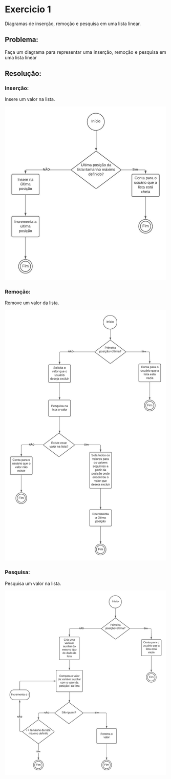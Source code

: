 <h1>Exercicio 1</h1>
<p align="justify">Diagramas de inserção, remoção e pesquisa em uma lista linear.</p>

<h2>Problema:</h2>
<p align="justify"> Faça um diagrama para representar uma inserção, remoção e pesquisa em uma lista linear</p>

<h2>Resolução:</h2>
<h3>Inserção:</h3>
<p align="justify"> Insere um valor na lista.<p>
<img src="imgs/insercao.jpeg" alt=insercaoDiagrama>

<h3>Remoção:</h3>
<p align="justify"> Remove um valor da lista.<p>
<img src="imgs/remocao.jpeg" alt=remocaoDiagrama>

<h3>Pesquisa:</h3>
<p align="justify"> Pesquisa um valor na lista.<p>
<img src="imgs/pesquisa.jpeg" alt=pesquisaDiagrama>
